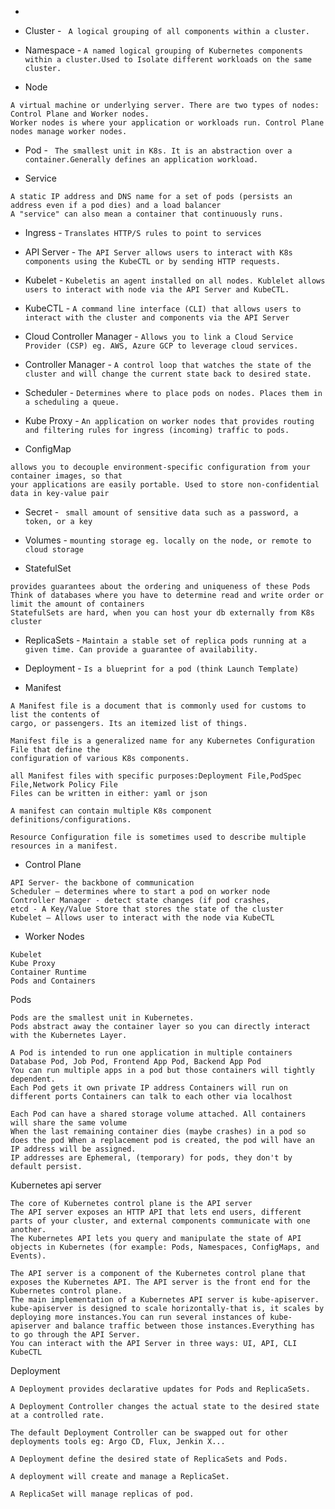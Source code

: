 -  ```    ```

- Cluster -   ``` A logical grouping of all components within a cluster.```

- Namespace -  ``` A named logical grouping of Kubernetes components within a cluster.Used to Isolate different workloads on the same cluster.   ```


- Node
```
A virtual machine or underlying server. There are two types of nodes: Control Plane and Worker nodes.
Worker nodes is where your application or workloads run. Control Plane nodes manage worker nodes.
```

- Pod -  ``` The smallest unit in K8s. It is an abstraction over a container.Generally defines an application workload.```

- Service
```
A static IP address and DNS name for a set of pods (persists an address even if a pod dies) and a load balancer
A "service" can also mean a container that continuously runs.
```

- Ingress -  ``` Translates HTTP/S rules to point to services ```





- API Server -  ``` The API Server allows users to interact with K8s components using the KubeCTL or by sending HTTP requests.   ```

- Kubelet -  ``` Kubeletis an agent installed on all nodes. Kublelet allows users to interact with node via the API Server and KubeCTL.   ```

- KubeCTL -  ``` A command line interface (CLI) that allows users to interact with the cluster and components via the API Server  ```

- Cloud Controller Manager -  ``` Allows you to link a Cloud Service Provider (CSP) eg. AWS, Azure GCP to leverage cloud services.   ```

- Controller Manager -  ``` A control loop that watches the state of the cluster and will change the current state back to desired state.   ```

- Scheduler -  ``` Determines where to place pods on nodes. Places them in a scheduling a queue.   ```

- Kube Proxy -  ``` An application on worker nodes that provides routing and filtering rules for ingress (incoming) traffic to pods.  ```


- ConfigMap
```
allows you to decouple environment-specific configuration from your container images, so that
your applications are easily portable. Used to store non-confidential data in key-value pair
```

- Secret -  ```  small amount of sensitive data such as a password, a token, or a key  ```


- Volumes -  ``` mounting storage eg. locally on the node, or remote to cloud storage   ```


- StatefulSet
```
provides guarantees about the ordering and uniqueness of these Pods
Think of databases where you have to determine read and write order or limit the amount of containers
StatefulSets are hard, when you can host your db externally from K8s cluster
```

- ReplicaSets -  ``` Maintain a stable set of replica pods running at a given time. Can provide a guarantee of availability.   ```


- Deployment -  ``` Is a blueprint for a pod (think Launch Template)  ```



- Manifest
```
A Manifest file is a document that is commonly used for customs to list the contents of
cargo, or passengers. Its an itemized list of things.

Manifest file is a generalized name for any Kubernetes Configuration File that define the
configuration of various K8s components.

all Manifest files with specific purposes:Deployment File,PodSpec File,Network Policy File
Files can be written in either: yaml or json

A manifest can contain multiple K8s component definitions/configurations.

Resource Configuration file is sometimes used to describe multiple
resources in a manifest.

```


- Control Plane 

```
API Server- the backbone of communication
Scheduler – determines where to start a pod on worker node
Controller Manager - detect state changes (if pod crashes,
etcd - A Key/Value Store that stores the state of the cluster
Kubelet – Allows user to interact with the node via KubeCTL
```

- Worker Nodes

```
Kubelet
Kube Proxy
Container Runtime
Pods and Containers
```

Pods
```
Pods are the smallest unit in Kubernetes.
Pods abstract away the container layer so you can directly interact with the Kubernetes Layer.

A Pod is intended to run one application in multiple containers Database Pod, Job Pod, Frontend App Pod, Backend App Pod
You can run multiple apps in a pod but those containers will tightly dependent.
Each Pod gets it own private IP address Containers will run on different ports Containers can talk to each other via localhost

Each Pod can have a shared storage volume attached. All containers will share the same volume
When the last remaining container dies (maybe crashes) in a pod so does the pod When a replacement pod is created, the pod will have an IP address will be assigned.
IP addresses are Ephemeral, (temporary) for pods, they don't by default persist.
```

Kubernetes api server
```
The core of Kubernetes control plane is the API server
The API server exposes an HTTP API that lets end users, different parts of your cluster, and external components communicate with one another.
The Kubernetes API lets you query and manipulate the state of API objects in Kubernetes (for example: Pods, Namespaces, ConfigMaps, and Events).

The API server is a component of the Kubernetes control plane that exposes the Kubernetes API. The API server is the front end for the Kubernetes control plane.
The main implementation of a Kubernetes API server is kube-apiserver.
kube-apiserver is designed to scale horizontally-that is, it scales by deploying more instances.You can run several instances of kube-apiserver and balance traffic between those instances.Everything has to go through the API Server.
You can interact with the API Server in three ways: UI, API, CLI KubeCTL

```


Deployment
```
A Deployment provides declarative updates for Pods and ReplicaSets.

A Deployment Controller changes the actual state to the desired state at a controlled rate.

The default Deployment Controller can be swapped out for other deployments tools eg: Argo CD, Flux, Jenkin X...

A Deployment define the desired state of ReplicaSets and Pods.

A deployment will create and manage a ReplicaSet.

A ReplicaSet will manage replicas of pod.

```
